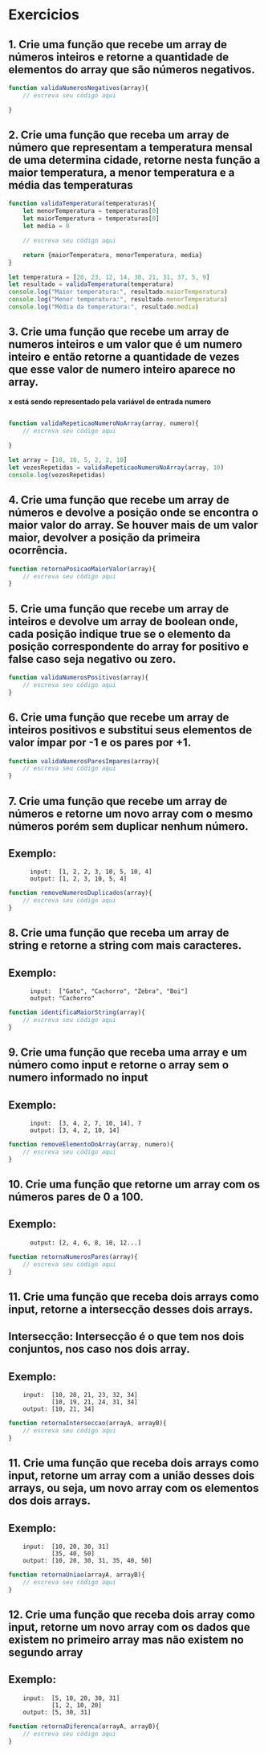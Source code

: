 
# Exercicios 

## 1. Crie uma função que recebe um array de números inteiros e retorne a quantidade de elementos do array que são números negativos.

```js
function validaNumerosNegativos(array){
    // escreva seu código aqui

}
```

## 2. Crie uma função que receba um array de número que representam a temperatura mensal de uma determina cidade, retorne nesta função a maior temperatura, a menor temperatura e a média das temperaturas

```js
function validaTemperatura(temperaturas){    
    let menorTemperatura = temperaturas[0]
    let maiorTemperatura = temperaturas[0]
    let media = 0

    // escreva seu código aqui

    return {maiorTemperatura, menorTemperatura, media}
}

let temperatura = [20, 23, 12, 14, 30, 21, 31, 37, 5, 9]
let resultado = validaTemperatura(temperatura)
console.log("Maior temperatura:", resultado.maiorTemperatura)
console.log("Menor temperatura:", resultado.menorTemperatura)
console.log("Média da temperatura:", resultado.media)

```

## 3. Crie uma função que recebe um array de numeros inteiros e um valor que é um numero inteiro e então retorne a quantidade de vezes que esse valor de numero inteiro aparece no array.

**x está sendo representado pela variável de entrada numero**

```js

function validaRepeticaoNumeroNoArray(array, numero){
    // escreva seu código aqui
    
}

let array = [10, 10, 5, 2, 2, 10]
let vezesRepetidas = validaRepeticaoNumeroNoArray(array, 10)
console.log(vezesRepetidas)
```

## 4. Crie uma função que recebe um array de números e devolve a posição onde se encontra o maior valor do array. Se houver mais de um valor maior, devolver a posição da primeira ocorrência.

```js
function retornaPosicaoMaiorValor(array){
    // escreva seu código aqui
}
```

## 5. Crie uma função que recebe um array de inteiros e devolve um array de boolean onde, cada posição indique true se o elemento da posição correspondente do array for positivo e false caso seja negativo ou zero.

```js
function validaNumerosPositivos(array){
    // escreva seu código aqui
}
```

## 6. Crie uma função que recebe um array de inteiros positivos e substitui seus elementos de valor ímpar por -1 e os pares por +1.

```js
function validaNumerosParesImpares(array){
    // escreva seu código aqui
}
```

## 7. Crie uma função que recebe um array de números e retorne um novo array com o mesmo números porém sem duplicar nenhum número.
## Exemplo: 
          input:  [1, 2, 2, 3, 10, 5, 10, 4]
          output: [1, 2, 3, 10, 5, 4]

```js
function removeNumerosDuplicados(array){
    // escreva seu código aqui
}
```

## 8. Crie uma função que receba um array de string e retorne a string com mais caracteres.
## Exemplo: 
          input:  ["Gato", "Cachorro", "Zebra", "Boi"]
          output: "Cachorro"

```js
function identificaMaiorString(array){
    // escreva seu código aqui
} 
```

## 9. Crie uma função que receba uma array e um número como input e retorne o array sem o numero informado no input

## Exemplo: 
          input:  [3, 4, 2, 7, 10, 14], 7
          output: [3, 4, 2, 10, 14]

```js
function removeElementoDoArray(array, numero){
    // escreva seu código aqui
}
```

## 10. Crie uma função que retorne um array com os números pares de 0 a 100.

## Exemplo: 
          output: [2, 4, 6, 8, 10, 12...]

```js
function retornaNumerosPares(array){
    // escreva seu código aqui
}
```

## 11. Crie uma função que receba dois arrays como input, retorne a intersecção desses dois arrays.
## Intersecção: Intersecção é o que tem nos dois conjuntos, nos caso nos dois array.
## Exemplo:
        input:  [10, 20, 21, 23, 32, 34]
                [10, 19, 21, 24, 31, 34]
        output: [10, 21, 34]

```js
function retornaInterseccao(arrayA, arrayB){
    // escreva seu código aqui
}
```

## 11. Crie uma função que receba dois arrays como input, retorne um array com a união desses dois arrays, ou seja, um novo array com os elementos dos dois arrays.
## Exemplo:
        input:  [10, 20, 30, 31]
                [35, 40, 50]
        output: [10, 20, 30, 31, 35, 40, 50]

```js
function retornaUniao(arrayA, arrayB){
    // escreva seu código aqui
}
```

## 12. Crie uma função que receba dois array como input, retorne um novo array com os dados que existem no primeiro array mas não existem no segundo array
## Exemplo:
        input:  [5, 10, 20, 30, 31]
                [1, 2, 10, 20]
        output: [5, 30, 31]

```js
function retornaDiferenca(arrayA, arrayB){
    // escreva seu código aqui
}
```